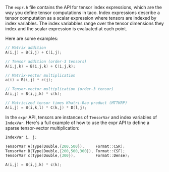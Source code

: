 The `expr.h` file contains the API for tensor index expressions, which are the way you define tensor computations in taco. Index expressions describe a tensor computation as a scalar expression where tensors are indexed by index variables. The index variabbles range over the tensor dimensions they index and the scalar expression is evaluated at each point.

Here are some examples:

```c++
// Matrix addition
A(i,j) = B(i,j) + C(i,j);

// Tensor addition (order-3 tensors)
A(i,j,k) = B(i,j,k) + C(i,j,k);

// Matrix-vector multiplication
a(i) = B(i,j) * c(j);

// Tensor-vector multiplication (order-3 tensor)
A(i,j) = B(i,j,k) * c(k);

// Matricized tensor times Khatri-Rao product (MTTKRP)
A(i,j) = B(i,k,l) * C(k,j) * D(l,j);
```

In the `expr` API, tensors are instances of `TensorVar` and index variables of `IndexVar`. Here's a full example of how to use the expr API to define a sparse tensor-vector multiplication:

```c++
IndexVar i, j;

TensorVar A(Type(Double,{200,500}),     Format::CSR);
TensorVar B(Type(Double,{200,500,300}), Format::CSF);
TensorVar c(Type(Double,{300}),         Format::Dense);

A(i,j) = B(i,j,k) * c(k);
```